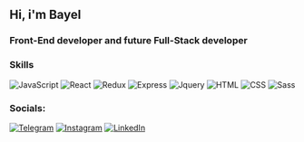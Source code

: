 

<!-- <h2>Skills</h2> -->
## Hi, i'm Bayel
### Front-End developer and future Full-Stack developer

### Skills
![JavaScript](https://img.shields.io/badge/-JavaScript-090909?style=for-the-badge&logo=JavaScript&logoColor=E9D54D)
![React](https://img.shields.io/badge/-React-090909?style=for-the-badge&logo=React&logoColor=149eca)
![Redux](https://img.shields.io/badge/-Redux-090909?style=for-the-badge&logo=Redux&logoColor=764abc)
![Express](https://img.shields.io/badge/-Express-090909?style=for-the-badge&logo=Express&logoColor=5a5a5a)
![Jquery](https://img.shields.io/badge/-Jquery-090909?style=for-the-badge&logo=Jquery&logoColor=0863a2)
![HTML](https://img.shields.io/badge/-HTML-090909?style=for-the-badge&logo=Html&logoColor=d84924)
![CSS](https://img.shields.io/badge/-CSS-090909?style=for-the-badge&logo=Css&logoColor=254bdd)
![Sass](https://img.shields.io/badge/-Sass-090909?style=for-the-badge&logo=Sass&logoColor=cd6799)

### Socials:
[![Telegram](https://img.shields.io/badge/-Telegram-090909?style=for-the-badge&logo=telegram&logoColor=27A0D9)](https://t.me/Jay13665)
[![Instagram](https://img.shields.io/badge/-Instagram-090909?style=for-the-badge&logo=instagram&logoColor=B4068E)](https://www.instagram.com/undef1ned7/)
[![LinkedIn](https://img.shields.io/badge/-LinkedIn-090909?style=for-the-badge&logo=linkedin&logoColor=007BB6)](https://www.linkedin.com/in/%D0%B1%D0%B0%D0%B9%D1%8D%D0%BB-%D0%BC%D1%8B%D0%B9%D0%B7%D0%B0%D0%BC%D0%B1%D0%B5%D0%BA%D0%BE%D0%B2-27532b277/)

